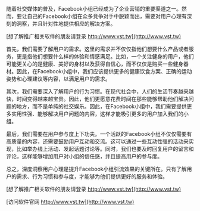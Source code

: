 随着社交媒体的普及，Facebook小组已经成为了企业营销的重要渠道之一。然而，要让自己的Facebook小组在众多竞争对手中脱颖而出，需要对用户心理有深刻的洞察，并且针对性地提供相应的解决方案。

[想了解推广相关软件的朋友请登录 http://www.vst.tw](http://www.vst.tw)

首先，我们需要了解用户的需求。这里的需求并不仅仅指他们想要什么产品或者服务，更是指他们想要什么样的体验和情感满足。比如，一个关注健身的用户，他们可能更关心的是健康、美好的身材以及获得自信心，而不仅仅是购买一些健身器材。因此，在Facebook小组中，我们应该提供更多的健康饮食方案、正确的运动姿势和心理建议等内容，以满足用户的需求。

其次，我们需要深入了解用户的行为习惯。在现代社会中，人们的生活节奏越来越快，时间变得越来越宝贵。因此，他们更愿意花费时间在那些能够帮助他们解决问题的地方，而不是单纯的社交娱乐。因此，在Facebook小组中，我们需要提供更多实用性强、能够解决用户问题的内容，这样才能吸引更多的用户加入我们的小组。

最后，我们需要在用户参与度上下功夫。一个活跃的Facebook小组不仅仅需要有高质量的内容，还需要鼓励用户互动和交流。这可以通过一些互动性强的活动来实现，比如举办线上活动、发起话题讨论等。同时，我们也要及时回复用户的留言和评论，这样能够增加用户对小组的信任感，并且提高用户的参与度。

总之，深度洞察用户心理是提升Facebook小组引流效果的关键所在。只有了解用户的需求、行为习惯和参与度，才能够为他们提供更好的服务和体验。

[想了解推广相关软件的朋友请登录 http://www.vst.tw](http://www.vst.tw)


[访问软件官网 http://www.vst.tw](http://www.vst.tw)
